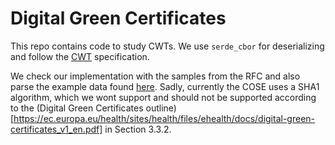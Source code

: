 # Digital Green Certificates

This repo contains code to study CWTs. We use `serde_cbor` for deserializing and follow the [CWT](https://tools.ietf.org/html/rfc8392#page-5) specification.

We check our implementation with the samples from the RFC and also parse the example data found [here](https://github.com/eu-digital-green-certificates/dgc-testdata). Sadly, currently the COSE uses a SHA1 algorithm, which we wont support and should not be supported according to the (Digital Green Certificates outline)[https://ec.europa.eu/health/sites/health/files/ehealth/docs/digital-green-certificates_v1_en.pdf] in Section 3.3.2.
